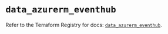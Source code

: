 # `data_azurerm_eventhub`

Refer to the Terraform Registry for docs: [`data_azurerm_eventhub`](https://registry.terraform.io/providers/hashicorp/azurerm/3.104.0/docs/data-sources/eventhub).

